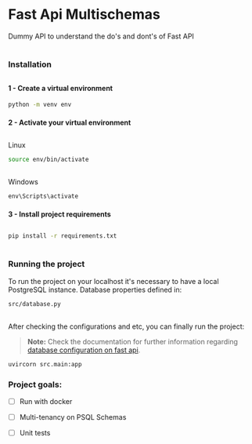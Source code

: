 # **Fast Api Multischemas**
Dummy API to understand the do's and dont's of Fast API
#

### **Installation**
##
#### 1 - Create a virtual environment
```sh
python -m venv env
```

#### 2 - Activate your virtual environment
##
Linux 
```sh
source env/bin/activate
```
##
Windows
```cmd
env\Scripts\activate
```

#### 3 - Install project requirements
##

```sh
pip install -r requirements.txt
```
#
### **Running the project**
To run the project on your localhost it's necessary to have a local PostgreSQL instance. Database properties defined in:
```sh
src/database.py
```
## 
After checking the configurations and etc, you can finally run the project:
> **Note:** Check the documentation for further information regarding [database configuration on fast api](https://fastapi.tiangolo.com/tutorial/sql-databases/).

```sh
uvircorn src.main:app
```

### **Project goals**:
- [ ] Run with docker
- [ ] Multi-tenancy on PSQL Schemas
- [ ] Unit tests





